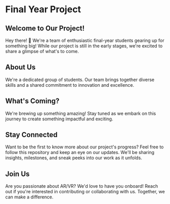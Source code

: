# Final Year Project

## Welcome to Our Project!

Hey there! 👋 We're a team of enthusiastic final-year students gearing up for something big! While our project is still in the early stages, we're excited to share a glimpse of what's to come.

## About Us

We're a dedicated group of students. Our team brings together diverse skills and a shared commitment to innovation and excellence.

## What's Coming?

We're brewing up something amazing! Stay tuned as we embark on this journey to create something impactful and exciting.

## Stay Connected

Want to be the first to know more about our project's progress? Feel free to follow this repository and keep an eye on our updates. We'll be sharing insights, milestones, and sneak peeks into our work as it unfolds.

## Join Us

Are you passionate about AR/VR? We'd love to have you onboard! Reach out if you're interested in contributing or collaborating with us. Together, we can make a difference.
